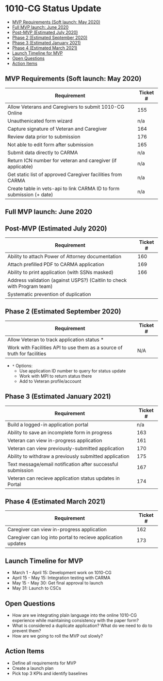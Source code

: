 # 1010-CG Status Update

  * [MVP Requirements (Soft launch: May 2020)](#mvp-requirements--soft-launch--may-2020-)
  * [Full MVP launch: June 2020](#full-mvp-launch--june-2020)
  * [Post-MVP (Estimated July 2020)](#post-mvp--estimated-july-2020-)
  * [Phase 2 (Estimated September 2020)](#phase-2--estimated-september-2020-)
  * [Phase 3 (Estimated January 2021)](#phase-3--estimated-january-2021-)
  * [Phase 4 (Estimated March 2021)](#phase-4--estimated-march-2021-)
  * [Launch Timeline for MVP](#launch-timeline-for-mvp)
  * [Open Questions](#open-questions)
  * [Action Items](#action-items)


## MVP Requirements (Soft launch: May 2020)
| Requirement | Ticket # |
| --- | --- | 
| Allow Veterans and Caregivers to submit 1010-CG Online| 155|
| Unauthenicated form wizard |n/a|
| Capture signature of Veteran and Caregiver | 164 |
| Review data prior to submission | 176 |
| Not able to edit form after submission| 165 |
| Submit data directly to CARMA | n/a |
| Return ICN number for veteran and caregiver (if applicable)| n/a|
| Get static list of approved Caregiver facilities from CARMA|n/a
| Create table in vets-api to link CARMA ID to form submission (+ date)| n/a

 ## Full MVP launch: June 2020 

## Post-MVP (Estimated July 2020)
| Requirement | Ticket # |
| --- | ---| 
| Ability to attach Power of Attorney documentation| 160|
| Attach prefilled PDF to CARMA application | 169 |
| Ability to print application (with SSNs masked) | 166 |
| Address validation (against USPS?) (Caitlin to check with Program team)| 
| Systematic prevention of duplication | 

## Phase 2 (Estimated September 2020) 
| Requirement | Ticket # |
| --- | ---| 
| Allow Veteran to track application status *  |
| Work with Facilities API to use them as a source of truth for facilities| N/A |
- `*` Options: 
  - Use application ID number to query for status update
  - Work with MPI to return status there
  - Add to Veteran profile/account

## Phase 3 (Estimated January 2021)
| Requirement | Ticket # |
| --- | ---| 
| Build a logged-in application portal | n/a |
| Ability to save an incomplete form in progress | 163 |
| Veteran can view in-progress application| 161 |
| Veteran can view previously-submitted  application| 170 |
| Ability to withdraw a previously submitted application | 175|
| Text message/email notification after successful submission | 167 |
| Veteran can recieve application status updates in Portal  | 174|

## Phase 4 (Estimated March 2021)
| Requirement | Ticket # |
| --- | ---| 
| Caregiver can view in-progress application| 162 |
| Caregiver can log into portal to recieve application updates | 173 |

## Launch Timeline for MVP
- March 1 - April 15: Development work on 1010-CG 
- April 15 - May 15: Integration testing with CARMA
- May 15 - May 30: Get final approval to launch
- May 31: Launch to CSCs


## Open Questions
- How are we integrating plain language into the online 1010-CG experience while maintaining consistency with the paper form?
- What is considered a duplicate application? What do we need to do to prevent them?
- How are we going to roll the MVP out slowly?

## Action Items
- Define all requirements for MVP
- Create a launch plan
- Pick top 3 KPIs and identify baselines



